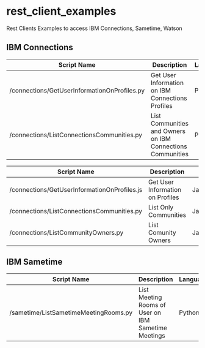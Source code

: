 # rest_client_examples

Rest Clients Examples to access IBM Connections, Sametime, Watson

## IBM Connections

|  Script Name                               |   Description                                                  | Language |
|--------------------------------------------|----------------------------------------------------------------|----------|
|/connections/GetUserInformationOnProfiles.py|Get User Information on IBM Connections Profiles                |Python    |
|/connections/ListConnectionsCommunities.py  |List Communities and Owners on IBM Connections Communities      |Python    |

|  Script Name                               |   Description                                                  | Language |
|--------------------------------------------|----------------------------------------------------------------|----------|
|/connections/GetUserInformationOnProfiles.js|Get User Information on Profiles                |Javascript/NodeJs    |
|/connections/ListConnectionsCommunities.py  |List Only Communities                |Javascript/NodeJs    |
|/connections/ListCommunityOwners.py         |List Comunity Owners              |Javascript/NodeJs    |

## IBM Sametime

|            Script Name                  |   Description                                                  | Language |
|-----------------------------------------|----------------------------------------------------------------|----------|
|/sametime/ListSametimeMeetingRooms.py    |List Meeting Rooms of User on IBM Sametime Meetings             |Python    |

